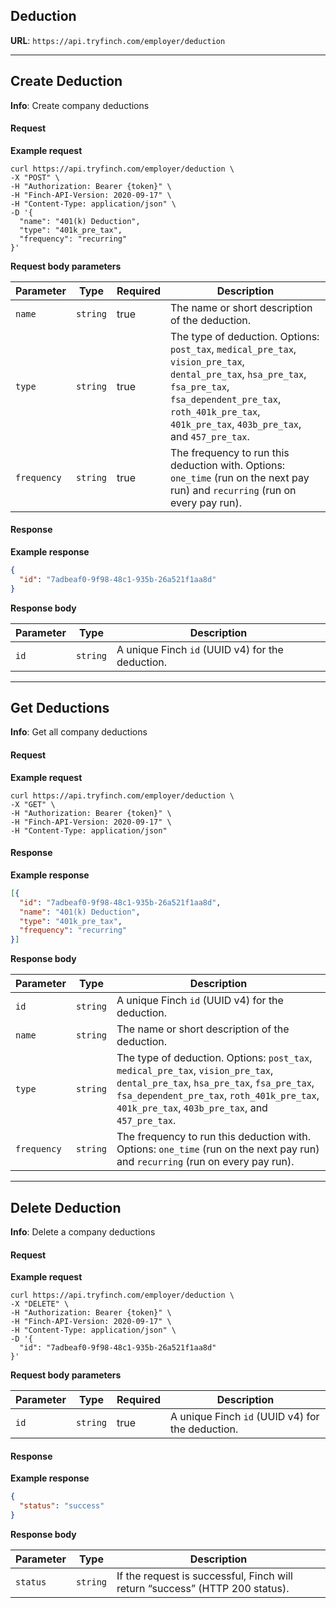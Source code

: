 ## Deduction

**URL**: `https://api.tryfinch.com/employer/deduction`

***

## Create Deduction

**Info**: Create company deductions

#### Request

**Example request**
```shell
curl https://api.tryfinch.com/employer/deduction \
-X "POST" \
-H "Authorization: Bearer {token}" \
-H "Finch-API-Version: 2020-09-17" \
-H "Content-Type: application/json" \
-D '{
  "name": "401(k) Deduction",
  "type": "401k_pre_tax",
  "frequency": "recurring"
}'
```

**Request body parameters**

Parameter | Type | Required | Description
----------|------|----------|-------------
`name` | `string` | true | The name or short description of the deduction.
`type` | `string` | true | The type of deduction. Options: `post_tax`, `medical_pre_tax`, `vision_pre_tax`, `dental_pre_tax`, `hsa_pre_tax`, `fsa_pre_tax`, `fsa_dependent_pre_tax`, `roth_401k_pre_tax`, `401k_pre_tax`, `403b_pre_tax`, and `457_pre_tax`.
`frequency` | `string` | true | The frequency to run this deduction with. Options: `one_time` (run on the next pay run) and `recurring` (run on every pay run).

#### Response

**Example response**
```json
{
  "id": "7adbeaf0-9f98-48c1-935b-26a521f1aa8d"
}
```

**Response body**

Parameter | Type | Description
----------|------|-------------
`id` | `string` | A unique Finch `id` (UUID v4) for the deduction.

***

## Get Deductions

**Info**: Get all company deductions

#### Request

**Example request**
```shell
curl https://api.tryfinch.com/employer/deduction \
-X "GET" \
-H "Authorization: Bearer {token}" \
-H "Finch-API-Version: 2020-09-17" \
-H "Content-Type: application/json"
```

#### Response

**Example response**
```json
[{
  "id": "7adbeaf0-9f98-48c1-935b-26a521f1aa8d",
  "name": "401(k) Deduction",
  "type": "401k_pre_tax",
  "frequency": "recurring"
}]
```

**Response body**

Parameter | Type | Description
----------|------|-------------
`id` | `string` | A unique Finch `id` (UUID v4) for the deduction.
`name` | `string` | The name or short description of the deduction.
`type` | `string` | The type of deduction. Options: `post_tax`, `medical_pre_tax`, `vision_pre_tax`, `dental_pre_tax`, `hsa_pre_tax`, `fsa_pre_tax`, `fsa_dependent_pre_tax`, `roth_401k_pre_tax`, `401k_pre_tax`, `403b_pre_tax`, and `457_pre_tax`.
`frequency` | `string` | The frequency to run this deduction with. Options: `one_time` (run on the next pay run) and `recurring` (run on every pay run).

***

## Delete Deduction

**Info**: Delete a company deductions

#### Request

**Example request**
```shell
curl https://api.tryfinch.com/employer/deduction \
-X "DELETE" \
-H "Authorization: Bearer {token}" \
-H "Finch-API-Version: 2020-09-17" \
-H "Content-Type: application/json" \
-D '{
  "id": "7adbeaf0-9f98-48c1-935b-26a521f1aa8d"
}'
```

**Request body parameters**

Parameter | Type | Required | Description
----------|------|----------|-------------
`id` | `string` |  true | A unique Finch `id` (UUID v4) for the deduction.

#### Response

**Example response**
```json
{
  "status": "success"
}
```

**Response body**

Parameter | Type | Description
----------|------|-------------
`status` | `string` | If the request is successful, Finch will return “success” (HTTP 200 status).



